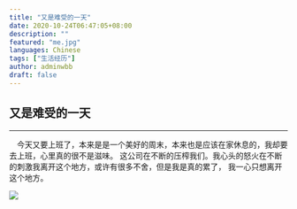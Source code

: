```yaml
---
title: "又是难受的一天"
date: 2020-10-24T06:47:05+08:00
description: ""
featured: "me.jpg"
languages: Chinese
tags: ["生活经历"]
author: adminwbb
draft: false
---
```


## 又是难受的一天

---

&ensp;&ensp;今天又要上班了，本来是是一个美好的周末，本来也是应该在家休息的，我却要去上班，心里真的很不是滋味。
这公司在不断的压榨我们。我心头的怒火在不断的刺激我离开这个地方，或许有很多不舍，但是我是真的累了，
我一心只想离开这个地方。

![](https://ss0.bdstatic.com/70cFuHSh_Q1YnxGkpoWK1HF6hhy/it/u=2268229185,1020350305&fm=26&gp=0.jpg)